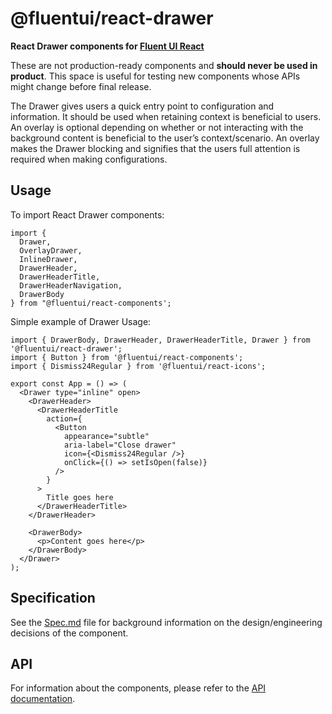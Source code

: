 # @fluentui/react-drawer

**React Drawer components for [Fluent UI React](https://react.fluentui.dev/)**

These are not production-ready components and **should never be used in product**. This space is useful for testing new components whose APIs might change before final release.

The Drawer gives users a quick entry point to configuration and information. It should be used when retaining context is beneficial to users. An overlay is optional depending on whether or not interacting with the background content is beneficial to the user’s context/scenario. An overlay makes the Drawer blocking and signifies that the users full attention is required when making configurations.

## Usage

To import React Drawer components:

```tsx
import {
  Drawer,
  OverlayDrawer,
  InlineDrawer,
  DrawerHeader,
  DrawerHeaderTitle,
  DrawerHeaderNavigation,
  DrawerBody
} from "@fluentui/react-components';
```

Simple example of Drawer Usage:

```tsx
import { DrawerBody, DrawerHeader, DrawerHeaderTitle, Drawer } from '@fluentui/react-drawer';
import { Button } from '@fluentui/react-components';
import { Dismiss24Regular } from '@fluentui/react-icons';

export const App = () => (
  <Drawer type="inline" open>
    <DrawerHeader>
      <DrawerHeaderTitle
        action={
          <Button
            appearance="subtle"
            aria-label="Close drawer"
            icon={<Dismiss24Regular />}
            onClick={() => setIsOpen(false)}
          />
        }
      >
        Title goes here
      </DrawerHeaderTitle>
    </DrawerHeader>

    <DrawerBody>
      <p>Content goes here</p>
    </DrawerBody>
  </Drawer>
);
```

## Specification

See the [Spec.md](./docs/Spec.md) file for background information on the design/engineering decisions of the component.

## API

For information about the components, please refer to the [API documentation](https://react.fluentui.dev/?path=/docs/preview-components-drawer--default).
